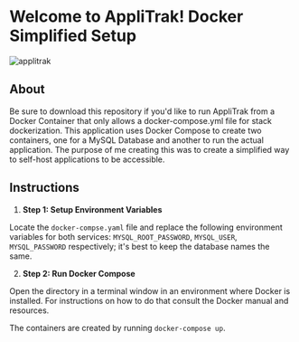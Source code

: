 # Welcome to AppliTrak! Docker Simplified Setup

![applitrak](https://user-images.githubusercontent.com/79222168/144671355-1c204c82-b9eb-44dd-b979-956546a1c45b.png)

## About

Be sure to download this repository if you'd like to run AppliTrak from a Docker Container that only allows a docker-compose.yml file for stack dockerization. This application uses Docker Compose to create two containers, one for a MySQL Database and another to run the actual application. The purpose of me creating this was to create a simplified way to self-host applications to be accessible.

## Instructions

1. **Step 1: Setup Environment Variables**

Locate the `docker-compse.yaml` file and replace the following environment variables for both services: `MYSQL_ROOT_PASSWORD`, `MYSQL_USER`, `MYSQL_PASSWORD` respectively; it's best to keep the database names the same.

2. **Step 2: Run Docker Compose**

Open the directory in a terminal window in an environment where Docker is installed. For instructions on how to do that consult the Docker manual and resources.

The containers are created by running `docker-compose up`.